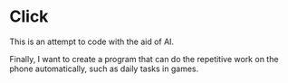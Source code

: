 # Click
This is an attempt to code with the aid of AI.

Finally, I want to create a program that can do the repetitive work on the phone automatically, such as daily tasks in games.

